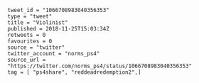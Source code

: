 ```
tweet_id = "1066708983040356353"
type = "tweet"
title = "Violinist"
published = 2018-11-25T15:03:34Z
retweets = 0
favourites = 0
source = "twitter"
twitter_account = "norms_ps4"
source_url = "https://twitter.com/norms_ps4/status/1066708983040356353"
tag = [ "ps4share", "reddeadredemption2",]
```

<p class='image'><img src='http://mnf.m17s.net/2018/11/25/Ds22Kk2WwAIdZih.jpg' alt=''></p>

